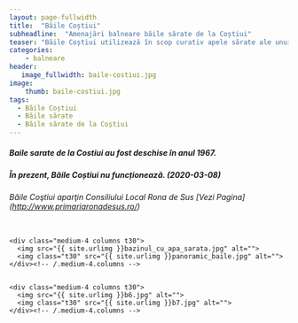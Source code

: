 ```yaml
---
layout: page-fullwidth
title:  "Băile Coștiui"
subheadline:  "Amenajări balneare băile sărate de la Coștiui"
teaser: "Băile Coștiui utilizează în scop curativ apele sărate ale unui lac, format prin prăbușirea unei vechi ocne de sare."
categories:
    - balneare
header:
   image_fullwidth: baile-costiui.jpg
image:
    thumb: baile-costiui.jpg  
tags:
  - Băile Coștiui
  - Băile sărate
  - Băile sărate de la Coștiui
---
```

##### Baile sarate de la Costiui au fost deschise în anul 1967.
##### În prezent, Băile Coștiui nu funcționează. (2020-03-08)
###### Băile Coştiui aparţin Consiliului Local Rona de Sus [Vezi Pagina] (http://www.primariaronadesus.ro/)
<!--more-->

<div class="row">
    <div class="medium-8 columns t30">
    <img src="{{ site.urlimg }}bazin_costiui.jpg" alt="">
    </div><!-- /.medium-8.columns -->

    <div class="medium-4 columns t30">
      <img src="{{ site.urlimg }}bazinul_cu_apa_sarata.jpg" alt="">
      <img class="t30" src="{{ site.urlimg }}panoramic_baile.jpg" alt="">
    </div><!-- /.medium-4.columns -->
</div><!-- /.row -->

<div class="row">
    <div class="medium-8 columns t30">
    <img src="{{ site.urlimg }}baile-costiui.jpg" alt="">
    </div><!-- /.medium-8.columns -->

    <div class="medium-4 columns t30">
      <img src="{{ site.urlimg }}b6.jpg" alt="">
      <img class="t30" src="{{ site.urlimg }}b7.jpg" alt="">
    </div><!-- /.medium-4.columns -->
</div><!-- /.row -->
